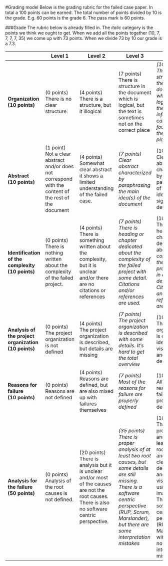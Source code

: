 #Grading model
Below is the grading rubric for the failed case paper. In total a 100 points can be earned. The total number of points divided by 10 is the grade. E.g. 60 points is the grade 6. The pass mark is 60 points. 

###Grade
The rubric below is already filled in. The <i>italic</i> category is the points we think we ought to get. When we add all the points together (10, 7, 7, 7, 7, 35) we come up with 73 points. When we divide 73 by 10 our grade is a 7.3.

|   |  Level 1 | Level 2   | Level 3   | Level 4   |
|---|---|	---|---|---|
| <b> Organization (10 points)| (0 points) There is no clear structure.| (4 points) <br> There is a structure, but it illogical| (7 points) <br> There is structure in the document which is logical, but the text is sometimes not on the correct place| <i>(10 points) <br> There is structure in the document which is logical. All the information can be founded on the correct place. |
| <b>Abstract <br> (10 points) | (1 point) <br> Not a clear abstract and/or does not correspond with the content of the rest of the document |  (4 points)<br> Somewhat clear abstract it shows a limited understanding of the failed case. |  <i>(7 points) <br> Clear abstract characterized by paraphrasing the main idea(s) of the document |  (10 points)<br> Clear abstract characterized by paraphrasing of the main idea(s) and significant details. |
| <b>Identification of the complexity  <br> (10 points) | (0 points) <br> There is nothing written about the complexity of the failed project.  | (4 points) <br> There is something written about the complexity, but it is unclear and/or there are no citations or references  | <i> (7 points) <br> There is heading or chapter dedicated about the complexity of the failed project with some detail. Citations and/or references are used. |  (10 points) <br>There is heading or chapter dedicated abo<i>ut the complexity of the failed project with in depth detail. Citations and/or references are used. |
| <b> Analysis of the project organization <br> (10 points) | (0 points) <br>The project organization is not defined | (4 points) <br>The project organization is described, but details are missing   | <i> (7 points) <br> The project organization is described with some details. It’s hard to get the total overview |  (10 points) <br>The project organization is clearly identified, visualized and described |
| <b> Reasons for failure <br> (10 points)  |  (0 points) <br> Reasons are not defined | (4 points) <br> Reasons are defined, but are also mixed up with failures themselves  | <i> (7 points) <br>Most of the reasons for failure are properly defined  | (10 points> <br>All the reasons for failure are properly defined. |
| <b> Analysis for the failure <br> (50 points) | (0 points) Analysis of the root causes is not defined.  |  (20 points) <br> There is analysis but it is unclear and/or most of the causes are not the root causes. There is also no software centric perspective. | <i>(35 points) <br> There is proper analysis of at least two root causes, but some details are still missing. There is a software centric perspective (RUP, Scrum, Marslander), but there are some interpretation mistakes| (100 points) <br>  There is proper analysis of at least three root causes and it is clearly described and visualized using images. There is clear software centric perspective (RUP, Scrum, Marslander) with almost no interpretation mistakes.|






